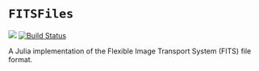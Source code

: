 # `FITSFiles`

[![](https://img.shields.io/badge/docs-stable-blue.svg)](https://barrettp.github.io/FITSFiles.jl/)
[![Build Status](https://github.com/barrettp/FITSFiles/workflows/CI/badge.svg)](https://github.com/barrettp/FITSFiles/actions)

A Julia implementation of the Flexible Image Transport System (FITS) file format.
